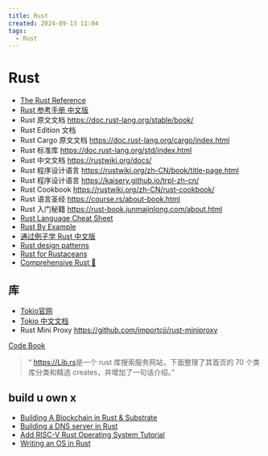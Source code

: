 ```yaml
---
title: Rust
created: 2024-09-13 11:04
tags:
  - Rust
---
```


<!-- markdownlint-disable MD025 -->

# Rust

- [The Rust Reference](https://doc.rust-lang.org/reference/introduction.html)
- [Rust 参考手册 中文版](https://rustwiki.org/zh-CN/reference/introduction.html)
- Rust 原文文档 <https://doc.rust-lang.org/stable/book/>
- Rust Edition 文档
- Rust Cargo 原文文档 <https://doc.rust-lang.org/cargo/index.html>
- Rust 标准库 <https://doc.rust-lang.org/std/index.html>
- Rust 中文文档 <https://rustwiki.org/docs/>
- Rust 程序设计语言 <https://rustwiki.org/zh-CN/book/title-page.html>
- Rust 程序设计语言 <https://kaisery.github.io/trpl-zh-cn/>
- Rust Cookbook <https://rustwiki.org/zh-CN/rust-cookbook/>
- Rust 语言圣经 <https://course.rs/about-book.html>
- Rust 入门秘籍 <https://rust-book.junmajinlong.com/about.html>
- [Rust Language Cheat Sheet](https://cheats.rs/)
- [Rust By Example](https://doc.rust-lang.org/beta/rust-by-example/)
- [通过例子学 Rust 中文版](https://rustwiki.org/zh-CN/rust-by-example/index.html)
- [Rust design patterns](https://github.com/rust-unofficial/patterns)
- [Rust for Rustaceans](https://rust-for-rustaceans.com/)
- [Comprehensive Rust 🦀](https://google.github.io/comprehensive-rust/index.html)

## 库

- [Tokio官网](https://tokio.rs/)
- [Tokio 中文文档](https://github.com/dslchd/tokio-cn-doc)
- Rust Mini Proxy <https://github.com/importcjj/rust-miniproxy>

[Code Book](https://coberbooks.ru/)

> “ <https://Lib.rs>是一个 rust 库搜索服务网站，下面整理了其首页的 70 个类库分类和精选 creates，并增加了一句话介绍。”

## build u own x

- [Building A Blockchain in Rust & Substrate](https://hackernoon.com/building-a-blockchain-in-rust-and-substrate-a-step-by-step-guide-for-developers-kc223ybp)
- [Building a DNS server in Rust](https://github.com/EmilHernvall/dnsguide/blob/master/README.md)
- [Add RISC-V Rust Operating System Tutorial](https://osblog.stephenmarz.com/)
- [Writing an OS in Rust](https://os.phil-opp.com/)
